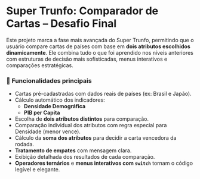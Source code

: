 # Super Trunfo: Comparador de Cartas – Desafio Final

Este projeto marca a fase mais avançada do Super Trunfo, permitindo que o usuário compare cartas de países com base em **dois atributos escolhidos dinamicamente**. Ele combina tudo o que foi aprendido nos níveis anteriores com estruturas de decisão mais sofisticadas, menus interativos e comparações estratégicas.

### 🔧 Funcionalidades principais

- Cartas pré-cadastradas com dados reais de países (ex: Brasil e Japão).
- Cálculo automático dos indicadores:
  - **Densidade Demográfica**
  - **PIB per Capita**
- Escolha de **dois atributos distintos** para comparação.
- Comparação individual dos atributos com regra especial para Densidade (menor vence).
- Cálculo da **soma dos atributos** para decidir a carta vencedora da rodada.
- **Tratamento de empates** com mensagem clara.
- Exibição detalhada dos resultados de cada comparação.
- **Operadores ternários** e **menus interativos com `switch`** tornam o código legível e elegante.
